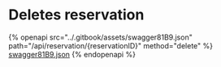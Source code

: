 # Deletes reservation

{% openapi src="../.gitbook/assets/swagger81B9.json" path="/api/reservation/{reservationID}" method="delete" %}
[swagger81B9.json](../.gitbook/assets/swagger81B9.json)
{% endopenapi %}

